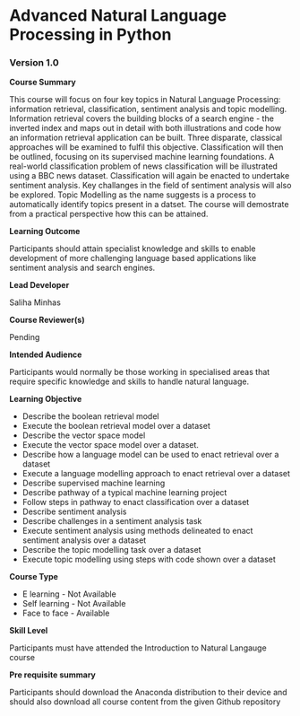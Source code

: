 
# Advanced Natural Language Processing in Python

### Version 1.0

**Course Summary**

This course will focus on four key topics in Natural Language Processing: information retrieval, classification, sentiment analysis and topic modelling. Information retrieval covers the building blocks of a search engine - the inverted index and maps out in detail with both illustrations and code how an information retrieval application can be built. Three disparate, classical approaches will be examined to fulfil this objective. Classification will then be outlined, focusing on its supervised machine learning foundations. A real-world classification problem of news classification will be illustrated using a BBC news dataset. Classification will again be enacted to undertake sentiment analysis. Key challanges in the field of sentiment analysis will also be explored.  Topic Modelling as the name suggests is a process to automatically identify topics present in a datset. The course will demostrate from a practical perspective how this can be attained.

**Learning Outcome**


Participants should attain specialist knowledge and skills to enable development of more challenging language based applications like sentiment analysis and search engines.


**Lead Developer**

Saliha Minhas

**Course Reviewer(s)**

Pending

**Intended Audience**

Participants would normally be those working in specialised areas that require specific knowledge and skills to handle natural language.

**Learning Objective**

*	Describe the boolean retrieval model
*	Execute the boolean retrieval model over a dataset
*	Describe the vector space model
*	Execute the vector space model over a dataset.
*	Describe how a language model can be used to enact retrieval over a dataset
*	Execute a language modelling approach to enact retrieval over a dataset
*	Describe supervised machine learning
*	Describe pathway of a typical machine learning project
*	Follow steps in pathway to enact classification over a dataset
*	Describe sentiment analysis 
*	Describe challenges in a sentiment analysis task
*	Execute sentiment analysis using methods delineated to enact sentiment analysis over a dataset
* Describe the topic modelling task over a dataset
* Execute topic modelling using steps with code shown over a dataset


**Course Type** 

* E learning - Not Available
* Self learning -  Not Available
* Face to face - Available

**Skill Level**

Participants must have attended the Introduction to Natural Langauge course

**Pre requisite summary** 

Participants should download the Anaconda distribution to their device and should also download all course content from the 
given Github repository



